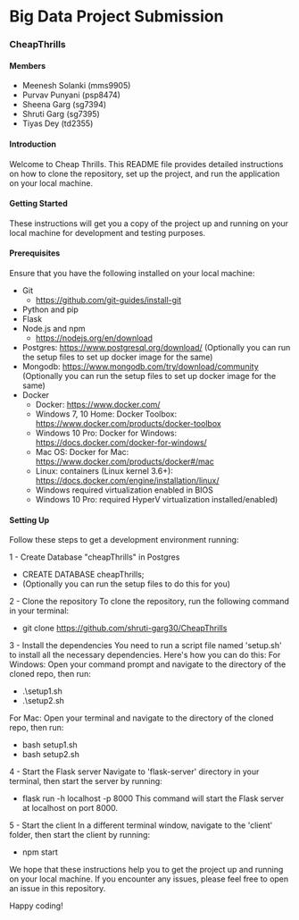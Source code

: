 # Big Data Project Submission
### CheapThrills
#### Members 
- Meenesh Solanki (mms9905)
- Purvav Punyani (psp8474)
- Sheena Garg (sg7394)
- Shruti Garg (sg7395)
- Tiyas Dey (td2355)


#### Introduction

Welcome to Cheap Thrills. This README file provides detailed instructions on how to clone the repository, set up the project, and run the application on your local machine.

#### Getting Started

These instructions will get you a copy of the project up and running on your local machine for development and testing purposes.

#### Prerequisites
Ensure that you have the following installed on your local machine:

- Git 
  - https://github.com/git-guides/install-git
- Python and pip
- Flask
- Node.js and npm
  - https://nodejs.org/en/download
- Postgres: https://www.postgresql.org/download/ (Optionally you can run the setup files to set up docker image for the same)
- Mongodb: https://www.mongodb.com/try/download/community (Optionally you can run the setup files to set up docker image for the same)
- Docker
  - Docker: https://www.docker.com/
  - Windows 7, 10 Home: Docker Toolbox: https://www.docker.com/products/docker-toolbox
  - Windows 10 Pro: Docker for Windows: https://docs.docker.com/docker-for-windows/
  - Mac OS: Docker for Mac: https://www.docker.com/products/docker#/mac
  - Linux: containers (Linux kernel 3.6+): https://docs.docker.com/engine/installation/linux/
  - Windows required virtualization enabled in BIOS
  - Windows 10 Pro: required HyperV virtualization installed/enabled)

#### Setting Up
Follow these steps to get a development environment running:

1 - Create Database "cheapThrills" in Postgres
- CREATE DATABASE cheapThrills;
- (Optionally you can run the setup files to do this for you)

2 - Clone the repository
To clone the repository, run the following command in your terminal:
- git clone https://github.com/shruti-garg30/CheapThrills

3 - Install the dependencies
You need to run a script file named 'setup.sh' to install all the necessary dependencies. Here's how you can do this:
For Windows:
Open your command prompt and navigate to the directory of the cloned repo, then run:
- .\setup1.sh
- .\setup2.sh

For Mac:
Open your terminal and navigate to the directory of the cloned repo, then run:
- bash setup1.sh
- bash setup2.sh

4 - Start the Flask server
Navigate to 'flask-server' directory in your terminal, then start the server by running:
- flask run -h localhost -p 8000
This command will start the Flask server at localhost on port 8000.

5 - Start the client
In a different terminal window, navigate to the 'client' folder, then start the client by running:
- npm start

We hope that these instructions help you to get the project up and running on your local machine. If you encounter any issues, please feel free to open an issue in this repository.

Happy coding!


